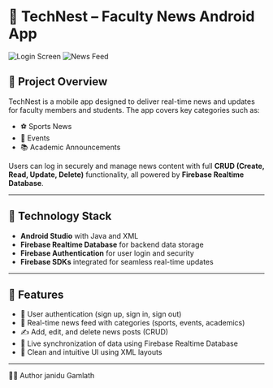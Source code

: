 # 📱 TechNest – Faculty News Android App

![Login Screen](assets/login_screen.png)
![News Feed](assets/news_feed.png)


## 🧩 Project Overview

TechNest is a mobile app designed to deliver real-time news and updates for faculty members and students. The app covers key categories such as:

- ⚽ Sports News  
- 🎉 Events  
- 📚 Academic Announcements  

Users can log in securely and manage news content with full **CRUD (Create, Read, Update, Delete)** functionality, all powered by **Firebase Realtime Database**.

---

## 🧱 Technology Stack

- **Android Studio** with Java and XML  
- **Firebase Realtime Database** for backend data storage  
- **Firebase Authentication** for user login and security  
- **Firebase SDKs** integrated for seamless real-time updates  

---

## 🚀 Features

- 🔐 User authentication (sign up, sign in, sign out)  
- 📰 Real-time news feed with categories (sports, events, academics)  
- ✍️ Add, edit, and delete news posts (CRUD)  
- 🔄 Live synchronization of data using Firebase Realtime Database  
- 📱 Clean and intuitive UI using XML layouts  

---

👨‍💻 Author
janidu Gamlath
